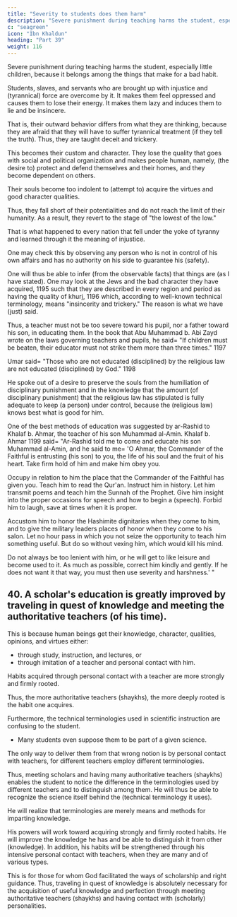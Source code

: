 ```yaml
---
title: "Severity to students does them harm"
description: "Severe punishment during teaching harms the student, especially little children, because it belongs among the things that make for a bad habit"
c: "seagreen"
icon: "Ibn Khaldun"
heading: "Part 39"
weight: 116
---
```




<!-- ## 39. Severity to students does them harm -->

Severe punishment during teaching harms the student, especially little children, because it belongs among the things that make for a bad habit. 

Students, <!-- 1191 --> slaves, and servants who are brought up with injustice and (tyrannical) force are overcome by it. It makes them feel oppressed and causes them to lose their energy. It makes them lazy and induces them to lie and be insincere. 

That is, their outward behavior differs from what they are thinking, because they are afraid that they will have to suffer tyrannical treatment (if they tell the truth). Thus, they are taught deceit and trickery. 

This becomes their custom and character. They lose the quality that goes with social and political organization and makes people human, namely, (the desire to) protect and defend themselves and their homes, and they become dependent on others. <!-- 1192 --> 

Their souls become too indolent to (attempt to) acquire the virtues and good character qualities. 

Thus, they fall short of their potentialities and do not reach the limit of their humanity. As a result, they revert to the stage of "the lowest of the low." <!-- 1193 -->

That is what happened to every nation that fell under the yoke of tyranny and learned through it the meaning of injustice. 

One may check this by observing any person who is not in control of his own affairs and has no authority on his side to guarantee his (safety). 

One will thus be able to infer (from the observable facts) that things are (as I have stated). One may look at the Jews and the bad character they have acquired, 1195 such that they are described in every region and period as having the quality of khurj, 1196 which, according to well-known technical terminology, means "insincerity and trickery." The reason is what we have (just) said.

Thus, a teacher must not be too severe toward his pupil, nor a father toward his son, in educating them. In the book that Abu Muhammad b. Abi Zayd wrote on the laws governing teachers and pupils, he said= "If children must be beaten, their educator must not strike them more than three times." 1197 

Umar said= "Those who are not educated (disciplined) by the religious law are not educated (disciplined) by God." 1198 

He spoke out of a desire to preserve the souls from the humiliation of disciplinary punishment and in the knowledge that the amount (of disciplinary punishment) that the religious law has stipulated is fully adequate to keep (a person) under control, because the (religious law) knows best what is good for him. 

One of the best methods of education was suggested by ar-Rashid to Khalaf b. Ahmar, the teacher of his son Muhammad al-Amin. Khalaf b. Ahmar 1199 said= "Ar-Rashid told me to come and educate his son Muhammad al-Amin, and he said to me= 'O Ahmar, the Commander of the Faithful is entrusting (his son) to you, the life of his soul and the fruit of his heart. Take firm hold of him and make him obey you. 

Occupy in relation to him the place that the Commander of the Faithful has given you. Teach him to read the Qur'an. Instruct him in history. Let him transmit poems and teach him the Sunnah of the Prophet. Give him insight into the proper occasions for speech and how to begin a (speech). Forbid him to laugh, save at times when it is proper. 

Accustom him to honor the Hashimite dignitaries when they come to him, and to give the military leaders places of honor when they come to his salon. Let no hour pass in which you not seize the opportunity to teach him something useful. But do so without vexing him, which would kill his mind.

Do not always be too lenient with him, or he will get to like leisure and become used to it. As much as possible, correct him kindly and gently. If he does not want it that way, you must then use severity and harshness.' "


## 40. A scholar's education is greatly improved by traveling in quest of knowledge and meeting the authoritative teachers (of his time).

This is because human beings get their knowledge, character, qualities, opinions, and virtues either:
- through study, instruction, and lectures, or
- through imitation of a teacher and personal contact with him. 

Habits acquired through personal contact with a teacher are more strongly and firmly rooted. 

Thus, the more authoritative teachers (shaykhs), the more deeply rooted is the habit one acquires.

Furthermore, the technical terminologies used in scientific instruction are confusing to the student. 
- Many students even suppose them to be part of a given science. 

The only way to deliver them from that wrong notion is by personal contact with teachers, for different teachers employ different terminologies. 

Thus, meeting scholars and having many authoritative teachers (shaykhs) enables the student to notice the difference in the terminologies used by different teachers and to distinguish among them. He will thus be able to recognize the science itself behind the (technical terminology it uses). 

He will realize that terminologies are merely means and methods for imparting knowledge.

His powers will work toward acquiring strongly and firmly rooted habits. He will improve the knowledge he has and be able to distinguish it from other (knowledge). In addition, his habits will be strengthened through his intensive personal contact with teachers, when they are many and of various types. 

This is for those for whom God facilitated the ways of scholarship and right guidance. Thus, traveling in quest of knowledge is absolutely necessary for the acquisition of useful knowledge and perfection through meeting authoritative teachers (shaykhs) and having contact with (scholarly) personalities. 
